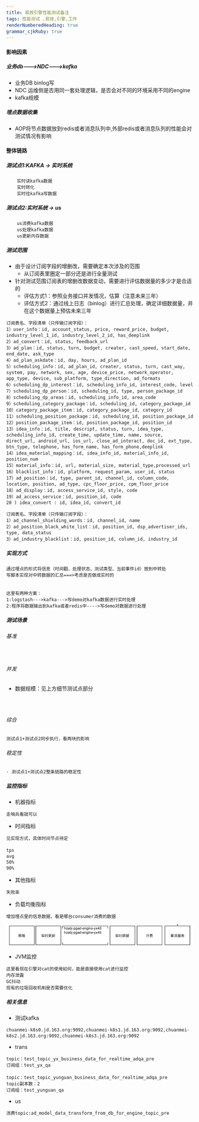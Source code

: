 ```yaml
---
title: 易效引擎性能测试备注
tags: 性能测试 ,易效,引擎,工作
renderNumberedHeading: true
grammar_cjkRuby: true
---
```


#### 影响因素
##### 业务db--->NDC--->kafka
- 业务DB  binlog写
- NDC 运维侧是否用同一套处理逻辑，是否会对不同的环境采用不同的engine
- kafka规模

##### 埋点数据收集
- AOP将节点数据放到redis或者消息队列中,外部redis或者消息队列的性能会对测试情况有影响


#### 整体链路
##### 测试点1:KAFKA -> 实时系统
```
	实时读kafka数据
	实时转化
	实时往kafka写数据
```

##### 测试点2:实时系统 -> us
```
	us消费kafka数据
	us处理kafka数据
	us更新内存数据
```
##### 测试范围
- 由于设计订阅字段的增删改，需要确定本次涉及的范围
	- 从订阅表里圈定一部分还是进行全量测试
- 针对测试范围订阅表的增删改数据变动，需要进行评估数据量的多少才是合适的
	- 评估方式1：参照业务接口并发情况，估算（注意未来三年）
	- 评估方式2：通过线上日志（binlog）进行汇总处理，确定详细数据量，并在这个数据量上预估未来三年
```
订阅表名、字段清单（只传输订阅字段）：
1）user_info：id, account_status, price, reward_price, budget, industry_level_1_id, industry_level_2_id, has_deeplink
2）ad_convert：id, status, feedback_url
3）ad_plan：id, status, turn, budget, creater, cast_speed, start_date, end_date, ask_type
4）ad_plan_askdate：id, day, hours, ad_plan_id
5）scheduling_info：id, ad_plan_id, creater, status, turn, cast_way, system, pay, network, sex, age, device_price, network_operator, app_type, device, sub_platform, type_direction, ad_formats
6）scheduling_dp_interest：id, scheduling_info_id, interest_code, level
7）scheduling_dp_person：id, scheduling_id, type, person_package_id
8）scheduling_dp_areas：id, scheduling_info_id, area_code
9）scheduling_category_package：id, scheduling_id, category_package_id
10）category_package_item：id, category_package_id, category_id
11）scheduling_position_package：id, scheduling_id, position_package_id
12）position_package_item：id, position_package_id, position_id
13）idea_info：id, title, descript, status, turn, idea_type, scheduling_info_id, create_time, update_time, name, source, direct_url, android_url, ios_url, close_ad_interact, doc_id, ext_type, btn_type, telephone, has_form_name, has_form_phone,deeplink
14）idea_material_mapping：id, idea_info_id, material_info_id, position_num
15）material_info：id, url, material_size, material_type,processed_url
16）blacklist_info：id, platform, request_param, user_id, status
17）ad_position：id, type, parent_id, channel_id, column_code, location, position, ad_type, cpc_floor_price, cpm_floor_price
18）ad_display：id, access_service_id, style, code
19）ad_access_service：id, position_id, code
20 ) idea_convert : id, idea_id, convert_id
```
```
订阅表名、字段清单（只传输订阅字段）：
1）ad_channel_shielding_words：id, channel_id, name
2）ad_position_black_white_list：id, position_id, dsp_advertiser_ids, type, data_status
3）ad_industry_blacklist：id, position_id, column_id, industry_id
```


##### 实现方式
```
通过埋点的形式将信息（时间戳、处理状态、测试类型、当前事件id）放到中转处
写脚本实现对中转数据的汇总===>考虑是否做成实时的


这里有两种方案：
1:logstash--->kafka--->写demo对kafka数据进行实时处理
2:程序将数据输出到kafka或者redis中---->写demo对数据进行处理
```


##### 测试场景
###### 基准
```


```

###### 并发
- 数据规模：见上方细节测试点部分
```

```

```


```

###### 综合
```
测试点1+测试点2同步执行，看两块的影响
```

###### 稳定性
```
- 测试点1+测试点2整条链路的稳定性
```

##### 监控指标
- 机器指标
```
走哨兵看就可以
```
- 时间指标
```
见实现方式，具体时间节点待定

tps
avg
50%
90%
```
- 其他指标
```
失败率
```
- 负载均衡指标
```
增加埋点里的信息数据，看是哪台consumer消费的数据
```
![测试](https://raw.githubusercontent.com/gengzongyuan/imagePackage/master/imagePackage/1575011306474.png)
- JVM监控
```
这里看现在引擎对cat的使用如何，能是直接使用cat进行监控
内存泄露
GC抖动
现有的垃圾回收机制是否需要优化
```

##### 相关信息
- 测试kafka
```
chuanmei-k8s0.jd.163.org:9092,chuanmei-k8s1.jd.163.org:9092,chuanmei-k8s2.jd.163.org:9092,chuanmei-k8s3.jd.163.org:9092 
```

- trans
```
topic：test_topic_yx_business_data_for_realtime_adqa_pre
订阅组：test_yx_qa

topic：test_topic_yunguan_business_data_for_realtime_adqa_pre
topic副本数：2
订阅组：test_yunguan_qa
```

- us
```
消费topic:ad_model_data_transform_from_db_for_engine_topic_pre
```
